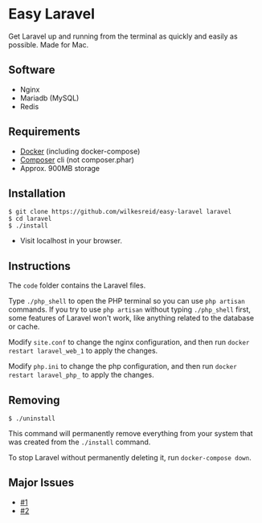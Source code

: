 Easy Laravel
==========

Get Laravel up and running from the terminal as quickly and easily as possible. Made for Mac.

## Software
- Nginx
- Mariadb (MySQL)
- Redis

## Requirements
- [Docker](https://docs.docker.com/engine/installation/) (including docker-compose)
- [Composer](https://getcomposer.org/download/) cli (not composer.phar)
- Approx. 900MB storage

## Installation
    $ git clone https://github.com/wilkesreid/easy-laravel laravel
    $ cd laravel
    $ ./install
- Visit localhost in your browser.

## Instructions

The `code` folder contains the Laravel files.

Type `./php_shell` to open the PHP terminal so you can use `php artisan` commands. If you try to use `php artisan` without typing `./php_shell` first, some features of Laravel won't work, like anything related to the database or cache.

Modify `site.conf` to change the nginx configuration, and then run `docker restart laravel_web_1` to apply the changes.

Modify `php.ini` to change the php configuration, and then run `docker restart laravel_php_` to apply the changes.

## Removing

    $ ./uninstall
    
This command will permanently remove everything from your system that was created from the `./install` command.

To stop Laravel without permanently deleting it, run `docker-compose down`.

## Major Issues

- [#1](https://github.com/wilkesreid/easy-laravel/issues/1)
- [#2](https://github.com/wilkesreid/easy-laravel/issues/2)